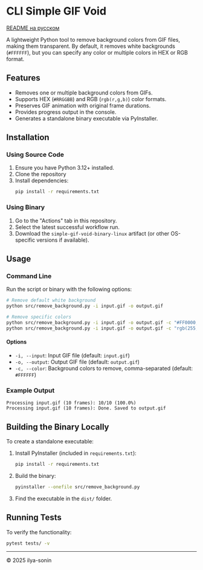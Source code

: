 # CLI Simple GIF Void

[README на русском](README.ru.md)

A lightweight Python tool to remove background colors from GIF files, making them transparent. By default, it removes white backgrounds (`#FFFFFF`), but you can specify any color or multiple colors in HEX or RGB format.

## Features

- Removes one or multiple background colors from GIFs.
- Supports HEX (`#RRGGBB`) and RGB (`rgb(r,g,b)`) color formats.
- Preserves GIF animation with original frame durations.
- Provides progress output in the console.
- Generates a standalone binary executable via PyInstaller.

## Installation

### Using Source Code
1. Ensure you have Python 3.12+ installed.
2. Clone the repository
3. Install dependencies:
   ```bash
   pip install -r requirements.txt
   ```

### Using Binary
1. Go to the "Actions" tab in this repository.
2. Select the latest successful workflow run.
3. Download the `simple-gif-void-binary-linux` artifact (or other OS-specific versions if available).

## Usage

### Command Line
Run the script or binary with the following options:
```bash
# Remove default white background
python src/remove_background.py -i input.gif -o output.gif

# Remove specific colors
python src/remove_background.py -i input.gif -o output.gif -c "#FF0000,#00FF00"
python src/remove_background.py -i input.gif -o output.gif -c "rgb(255,0,0),#FFFFFF"
```

#### Options
- `-i, --input`: Input GIF file (default: `input.gif`)
- `-o, --output`: Output GIF file (default: `output.gif`)
- `-c, --color`: Background colors to remove, comma-separated (default: `#FFFFFF`)

### Example Output
```
Processing input.gif (10 frames): 10/10 (100.0%)
Processing input.gif (10 frames): Done. Saved to output.gif
```

## Building the Binary Locally

To create a standalone executable:
1. Install PyInstaller (included in `requirements.txt`):
   ```bash
   pip install -r requirements.txt
   ```
2. Build the binary:
   ```bash
   pyinstaller --onefile src/remove_background.py
   ```
3. Find the executable in the `dist/` folder.

## Running Tests

To verify the functionality:
```bash
pytest tests/ -v
```

---
© 2025 ilya-sonin
